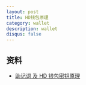 ```yaml
---
layout: post
title: HD钱包原理
category: wallet
description: wallet
disqus: false
---
```


## 资料
* [助记词 及 HD 钱包密钥原理](https://blog.csdn.net/omnispace/article/details/79816141)

